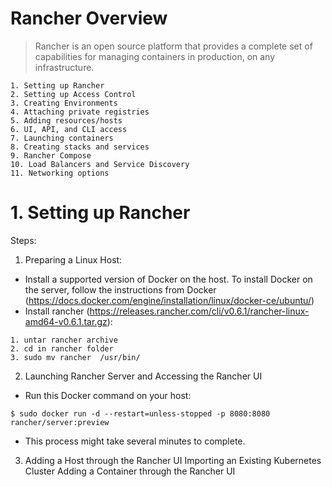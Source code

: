 # Rancher Overview

> Rancher is an open source platform that provides a complete set of capabilities for managing containers in production, on any infrastructure.   

```
1. Setting up Rancher
2. Setting up Access Control
3. Creating Environments 
4. Attaching private registries 
5. Adding resources/hosts
6. UI, API, and CLI access
7. Launching containers
8. Creating stacks and services
9. Rancher Compose
10. Load Balancers and Service Discovery
11. Networking options
```

# 1. Setting up Rancher

Steps: 
1. Preparing a Linux Host:
  - Install a supported version of Docker on the host. To install Docker on the server, follow the instructions from Docker
      (https://docs.docker.com/engine/installation/linux/docker-ce/ubuntu/)
  - Install rancher (https://releases.rancher.com/cli/v0.6.1/rancher-linux-amd64-v0.6.1.tar.gz):
  ```
  1. untar rancher archive
  2. cd in rancher folder
  3. sudo mv rancher  /usr/bin/

```
2. Launching Rancher Server and Accessing the Rancher UI
  - Run this Docker command on your host:

`$ sudo docker run -d --restart=unless-stopped -p 8080:8080 rancher/server:preview`
  - This process might take several minutes to complete.
3. Adding a Host through the Rancher UI
Importing an Existing Kubernetes Cluster
Adding a Container through the Rancher UI
